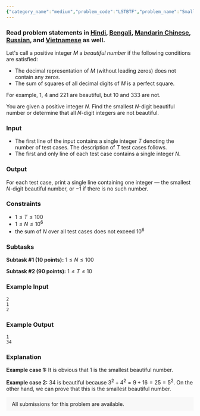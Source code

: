 ```yaml
---
{"category_name":"medium","problem_code":"LSTBTF","problem_name":"Smallest Beautiful Number","problemComponents":{"constraints":"","constraintsState":false,"subtasks":"","subtasksState":false,"inputFormat":"","inputFormatState":false,"outputFormat":"","outputFormatState":false,"sampleTestCases":{"0":{"id":1,"input":"2\r\n1\r\n2","output":"1\r\n34","explanation":"**Example case 1:** It is obvious that $1$ is the smallest beautiful number.\r\n\r\n**Example case 2:** $34$ is beautiful because $3^2 + 4^2 = 9 + 16 = 25 = 5^2$. On the other hand, we can prove that this is the smallest beautiful number.","isDeleted":false}}},"video_editorial_url":"","languages_supported":{"0":"CPP14","1":"C","2":"JAVA","3":"PYTH 3.6","4":"PYTH","5":"PYP3","6":"CS2","7":"ADA","8":"PYPY","9":"TEXT","10":"PAS fpc","11":"NODEJS","12":"RUBY","13":"PHP","14":"GO","15":"HASK","16":"TCL","17":"PERL","18":"SCALA","19":"LUA","20":"kotlin","21":"BASH","22":"JS","23":"LISP sbcl","24":"rust","25":"PAS gpc","26":"BF","27":"CLOJ","28":"R","29":"D","30":"CAML","31":"FORT","32":"ASM","33":"swift","34":"FS","35":"WSPC","36":"LISP clisp","37":"SQL","38":"SCM guile","39":"PERL6","40":"ERL","41":"CLPS","42":"ICK","43":"NICE","44":"PRLG","45":"ICON","46":"COB","47":"SCM chicken","48":"PIKE","49":"SCM qobi","50":"ST","51":"NEM"},"max_timelimit":2,"source_sizelimit":50000,"problem_author":"bohdan","problem_tester":null,"date_added":"3-08-2019","tags":{"0":"bohdan","1":"challenge","2":"dynamic","3":"nov19","4":"watcher"},"problem_difficulty_level":"Medium","best_tag":"Dynamic Programming","editorial_url":"https://discuss.codechef.com/problems/LSTBTF","time":{"view_start_date":1573464602,"submit_start_date":1573464602,"visible_start_date":1573464602,"end_date":1735669800},"is_direct_submittable":false,"problemDiscussURL":"https://discuss.codechef.com/search?q=LSTBTF","is_proctored":false,"visitedContests":{},"layout":"problem"}
---
```

### Read problem statements in [Hindi](https://www.codechef.com/download/translated/NOV19/hindi/LSTBTF.pdf), [Bengali](https://www.codechef.com/download/translated/NOV19/bengali/LSTBTF.pdf), [Mandarin Chinese](https://www.codechef.com/download/translated/NOV19/mandarin/LSTBTF.pdf), [Russian](https://www.codechef.com/download/translated/NOV19/russian/LSTBTF.pdf), and [Vietnamese](https://www.codechef.com/download/translated/NOV19/vietnamese/LSTBTF.pdf) as well.

Let's call a positive integer $M$ a *beautiful number* if the following conditions are satisfied:
- The decimal representation of $M$ (without leading zeros) does not contain any zeros.
- The sum of squares of all decimal digits of $M$ is a perfect square.

For example, $1$, $4$ and $221$ are beautiful, but $10$ and $333$ are not.

You are given a positive integer $N$. Find the smallest $N$-digit beautiful number or determine that all $N$-digit integers are not beautiful.

### Input
- The first line of the input contains a single integer $T$ denoting the number of test cases. The description of $T$ test cases follows.
- The first and only line of each test case contains a single integer $N$.

### Output
For each test case, print a single line containing one integer ― the smallest $N$-digit beautiful number, or $-1$ if there is no such number.

### Constraints
- $1 \le T \le 100$
- $1 \le N \le 10^6$
- the sum of $N$ over all test cases does not exceed $10^6$

### Subtasks
**Subtask #1 (10 points):** $1 \le N \le 100$

**Subtask #2 (90 points):** $1 \le T \le 10$

### Example Input
```
2
1
2
```

### Example Output
```
1
34
```

### Explanation
**Example case 1:** It is obvious that $1$ is the smallest beautiful number.

**Example case 2:** $34$ is beautiful because $3^2 + 4^2 = 9 + 16 = 25 = 5^2$. On the other hand, we can prove that this is the smallest beautiful number.

<aside style='background: #f8f8f8;padding: 10px 15px;'><div>All submissions for this problem are available.</div></aside>